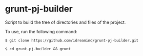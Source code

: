 grunt-pj-builder
================

Script to build the tree of directories and files of the project.


To use, run the following command:

    $ git clone https://github.com/idreamind/grunt-pj-builder.git

    $ cd grunt-pj-builder && grunt
